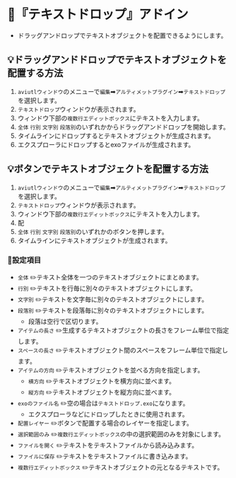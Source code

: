 ﻿# 🚀『テキストドロップ』アドイン

* ドラッグアンドロップでテキストオブジェクトを配置できるようにします。

## 💡ドラッグアンドドロップでテキストオブジェクトを配置する方法

1. `aviutlウィンドウ`のメニューで`編集`➡`アルティメットプラグイン`➡`テキストドロップ`を選択します。
1. `テキストドロップ`ウィンドウが表示されます。
1. ウィンドウ下部の`複数行エディットボックス`にテキストを入力します。
1. `全体` `行別` `文字別` `段落別`のいずれかからドラッグアンドドロップを開始します。
1. タイムラインにドロップするとテキストオブジェクトが生成されます。
1. エクスプローラにドロップするとexoファイルが生成されます。

## 💡ボタンでテキストオブジェクトを配置する方法

1. `aviutlウィンドウ`のメニューで`編集`➡`アルティメットプラグイン`➡`テキストドロップ`を選択します。
1. `テキストドロップ`ウィンドウが表示されます。
1. ウィンドウ下部の`複数行エディットボックス`にテキストを入力します。
1. 配
1. `全体` `行別` `文字別` `段落別`のいずれかのボタンを押します。
1. タイムラインにテキストオブジェクトが生成されます。

### 📝設定項目

* `全体` ✏️テキスト全体を一つのテキストオブジェクトにまとめます。
* `行別` ✏️テキストを行毎に別々のテキストオブジェクトにします。
* `文字別` ✏️テキストを文字毎に別々のテキストオブジェクトにします。
* `段落別` ✏️テキストを段落毎に別々のテキストオブジェクトにします。
	* 段落は空行で区切ります。
* `アイテムの長さ` ✏️生成するテキストオブジェクトの長さをフレーム単位で指定します。
* `スペースの長さ` ✏️テキストオブジェクト間のスペースをフレーム単位で指定します。
* `アイテムの方向` ✏️テキストオブジェクトを並べる方向を指定します。
	* `横方向` ✏️テキストオブジェクトを横方向に並べます。
	* `縦方向` ✏️テキストオブジェクトを縦方向に並べます。
* `exoのファイル名` ✏️空の場合は`テキストドロップ.exo`になります。
	* エクスプローラなどにドロップしたときに使用されます。
* `配置レイヤー` ✏️ボタンで配置する場合のレイヤーを指定します。
* `選択範囲のみ` ✏️`複数行エディットボックス`の中の選択範囲のみを対象にします。
* `ファイルを開く` ✏️テキストをテキストファイルから読み込みます。
* `ファイルに保存` ✏️テキストをテキストファイルに書き込みます。
* `複数行エディットボックス` ✏️テキストオブジェクトの元となるテキストです。

